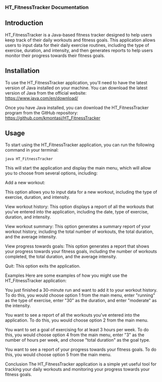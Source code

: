 ### HT_FitnessTracker Documentation

## Introduction

HT_FitnessTracker is a Java-based fitness tracker designed to help users keep track of their daily workouts and fitness goals. This application allows users to input data for their daily exercise routines, including the type of exercise, duration, and intensity, and then generates reports to help users monitor their progress towards their fitness goals.

## Installation
To use the HT_FitnessTracker application, you'll need to have the latest version of Java installed on your machine. You can download the latest version of Java from the official website: https://www.java.com/en/download/

Once you have Java installed, you can download the HT_FitnessTracker program from the GitHub repository: https://github.com/kmontasi/HT_FitnessTracker

## Usage
To start using the HT_FitnessTracker application, you can run the following command in your terminal:

``` java HT_FitnessTracker ```

This will start the application and display the main menu, which will allow you to choose from several options, including:

Add a new workout: 

This option allows you to input data for a new workout, including the type of exercise, duration, and intensity.

View workout history: This option displays a report of all the workouts that you've entered into the application, including the date, type of exercise, duration, and intensity.

View workout summary: This option generates a summary report of your workout history, including the total number of workouts, the total duration, and the average intensity.


View progress towards goals: This option generates a report that shows your progress towards your fitness goals, including the number of workouts completed, the total duration, and the average intensity.

Quit: This option exits the application.

Examples
Here are some examples of how you might use the HT_FitnessTracker application:

You just finished a 30-minute run and want to add it to your workout history. To do this, you would choose option 1 from the main menu, enter "running" as the type of exercise, enter "30" as the duration, and enter "moderate" as the intensity.

You want to see a report of all the workouts you've entered into the application. To do this, you would choose option 2 from the main menu.

You want to set a goal of exercising for at least 3 hours per week. To do this, you would choose option 4 from the main menu, enter "3" as the number of hours per week, and choose "total duration" as the goal type.

You want to see a report of your progress towards your fitness goals. To do this, you would choose option 5 from the main menu.

Conclusion
The HT_FitnessTracker application is a simple yet useful tool for tracking your daily workouts and monitoring your progress towards your fitness goals.
